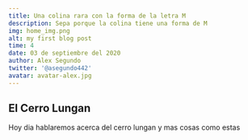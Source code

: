 ```yaml
---
title: Una colina rara con la forma de la letra M
description: Sepa porque la colina tiene una forma de M
img: home_img.png
alt: my first blog post
time: 4
date: 03 de septiembre del 2020
author: Alex Segundo
twitter: '@asegundo442'
avatar: avatar-alex.jpg
---
```


## El Cerro Lungan

Hoy dia hablaremos acerca del cerro lungan y mas cosas como estas
